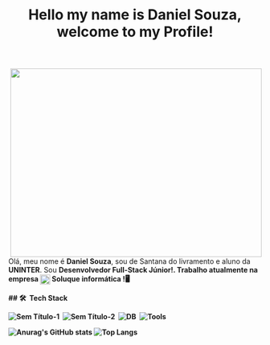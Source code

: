 <header>
    <H1>Hello my name is Daniel Souza, welcome to my Profile!</H1>  
</header>
<div>
  <div border-radius="5px">
    <img align="right" width="500px" height="375px" src="https://raw.githubusercontent.com/trepichio/trepichio/master/assets/code.gif"/>
  </div>
  <div>
    <p>Olá, meu nome é <b>Daniel Souza</b>, sou de Santana do livramento e aluno da <b>UNINTER</b>. 
Sou <b>Desenvolvedor Full-Stack Júnior!<b/>. Trabalho atualmente na empresa <span><img align="center" width="20" src="https://user-images.githubusercontent.com/88730920/158506237-196028d4-d8c9-449f-8075-d2ada14acf28.png"/> Soluque informática !</span>🖥️</p>
  </div>
  
</div>
<div align="left">
## 🛠 &nbsp;Tech Stack

![Sem Título-1](https://user-images.githubusercontent.com/88730920/158503582-cc221fb5-b3d0-43bd-91c5-933f4b51aa93.png)&nbsp;
![Sem Título-2](https://user-images.githubusercontent.com/88730920/158504686-81a4227f-679e-448b-abfe-9e626c9ed69a.png)&nbsp;
![DB](https://user-images.githubusercontent.com/88730920/158504403-83a903d3-4c67-474e-a167-b193e3b6a1c7.png)&nbsp;
![Tools](https://user-images.githubusercontent.com/88730920/158503261-6d7204e6-7ec1-4315-96bf-d5e534f689db.png)&nbsp;
  
</div>

![Anurag's GitHub stats](https://github-readme-stats.vercel.app/api?username=MrHoss&show_icons=true&theme=midnight-purple&include_all_commits=true&count_private=true")
![Top Langs](https://github-readme-stats.vercel.app/api/top-langs/?username=MrHoss&layout=compact&langs_count=7&theme=midnight-purple)

</div>

<br>
